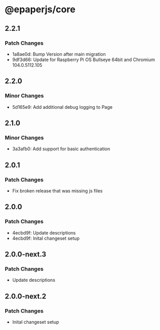 # @epaperjs/core

## 2.2.1

### Patch Changes

-   1a8ae0d: Bump Version after main migration
-   9df3d66: Update for Raspberry Pi OS Bullseye 64bit and Chromium 104.0.5112.105

## 2.2.0

### Minor Changes

-   5d165e9: Add additional debug logging to Page

## 2.1.0

### Minor Changes

-   3a3afb0: Add support for basic authentication

## 2.0.1

### Patch Changes

-   Fix broken release that was missing js files

## 2.0.0

### Patch Changes

-   4ecbd9f: Update descriptions
-   4ecbd9f: Inital changeset setup

## 2.0.0-next.3

### Patch Changes

-   Update descriptions

## 2.0.0-next.2

### Patch Changes

-   Inital changeset setup
